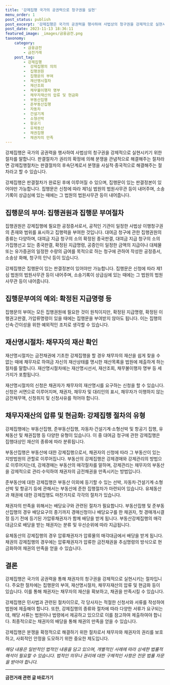 ```yaml
---
title: '강제집행 국가의 공권력으로 청구권을 실현'
menu_order: 1
post_status: publish
post_excerpt: '강제집행은 국가의 공권력을 행사하여 사법상의 청구권을 강제적으로 실현시키기 위한 절차를 말합니다. 판결절차가 권리의 확정에 의해 분쟁을 관념적으로 해결해주는 절차라면 강제집행절차는 판결절차의 후속단계로서 분쟁을 사실적 종국적으로 해결해주는 절차라고 할 수 있습니다.'
post_date: 2023-11-13 18:36:11
featured_image: _images/금융금전.png
taxonomy:
    category:
        - 금융금전
        - 금전거래
    post_tag:
        - 강제집행
        -  강제집행의 의의
        -  집행권원
        -  집행문의 부여
        -  재산명시절차
        -  재산조회
        -  채무불이행자 명부
        -  채무자재산의 압류 및 현금화
        -  부동산집행
        -  준부동산집행
        -  자동차
        -  건설기계
        -  소형선박
        -  항공기
        -  유체동산
        -  채권집행
        -  채권자의 만족
---
```



강제집행은 국가의 공권력을 행사하여 사법상의 청구권을 강제적으로 실현시키기 위한 절차를 말합니다. 판결절차가 권리의 확정에 의해 분쟁을 관념적으로 해결해주는 절차라면 강제집행절차는 판결절차의 후속단계로서 분쟁을 사실적·종국적으로 해결해주는 절차라고 할 수 있습니다.

강제집행은 판결절차가 완료된 후에 이루어질 수 있으며, 집행문이 있는 판결정본이 있어야만 가능합니다. 집행문은 신청에 따라 제1심 법원의 법원사무관 등이 내어주며, 소송기록이 상급심에 있는 때에는 그 법원의 법원사무관 등이 내어줍니다.

## 집행문의 부여: 집행권원과 집행문 부여절차

집행권원은 강제집행에 필요한 공정증서로서, 공적인 기관이 일정한 사법상 이행청구권의 존재와 범위를 표시하고 집행력을 부여한 것입니다. 대여금 청구에 관한 집행권원의 종류는 다양하며, 대여금 지급 청구의 소의 확정된 종국판결, 대여금 지급 청구의 소의 가집행선고 있는 종국판결, 확정된 지급명령, 공증인이 일정한 금액의 지급이나 대체물 또는 유가증권의 일정한 수량의 급여를 목적으로 하는 청구에 관하여 작성한 공정증서, 소송상 화해, 청구의 인낙 등이 있습니다.

강제집행은 집행문이 있는 판결정본이 있어야만 가능합니다. 집행문은 신청에 따라 제1심 법원의 법원사무관 등이 내어주며, 소송기록이 상급심에 있는 때에는 그 법원의 법원사무관 등이 내어줍니다.

## 집행문부여의 예외: 확정된 지급명령 등

집행문의 부여는 모든 집행권원에 필요한 것이 원칙이지만, 확정된 지급명령, 확정된 이행권고판결, 가압류명령이 있을 때에는 집행문을 부여받지 않아도 됩니다. 이는 집행의 신속·간이성을 위한 예외적인 조치로 생각할 수 있습니다.

## 재산명시절차: 채무자의 재산 확인

재산명시절차는 금전채권에 기초한 강제집행을 할 경우 채무자의 재산을 쉽게 찾을 수 없는 때에 채무자로 하여금 자신의 재산상태를 명시한 재산목록을 법원에 제출하게 하는 절차를 말합니다. 재산명시절차에는 재산명시선서, 재산조회, 채무불이행자 명부 등 세 가지가 포함됩니다.

재산명시절차의 신청은 채권자가 채무자의 재산명시를 요구하는 신청을 할 수 있습니다. 신청은 서면으로 이루어지며, 채권자, 채무자 및 대리인의 표시, 채무자가 이행하지 않는 금전채무액, 신청취지 및 신청사유를 적어야 합니다.

## 채무자재산의 압류 및 현금화: 강제집행 절차의 유형

강제집행에는 부동산집행, 준부동산집행, 자동차·건설기계·소형선박 및 항공기 집행, 유체동산 및 채권집행 등 다양한 유형이 있습니다. 이 중 대여금 청구에 관한 강제집행은 집행대상인 재산의 종류에 따라 분류됩니다.

부동산집행은 부동산에 대한 강제집행으로서, 채권자의 신청에 따라 그 부동산이 있는 지방법원의 관할로 이루어집니다. 부동산의 강제집행은 강제경매와 강제관리의 방법으로 이루어지는데, 강제경매는 부동산의 매각절차를 말하며, 강제관리는 채무자의 부동산을 강제적으로 관리·수익하여 채권자의 금전채권을 만족시키는 방법입니다.

준부동산에 대한 강제집행은 부동산 이외에 등기할 수 있는 선박, 자동차·건설기계·소형선박 및 항공기 등에 관해서는 부동산에 준한 집행절차가 마련되어 있습니다. 유체동산과 채권에 대한 강제집행도 마찬가지로 각각의 절차가 있습니다.

채권자의 만족을 위해서는 배당요구와 관련된 절차가 필요합니다. 부동산집행 및 준부동산집행의 경우 배당요구의 종기까지 경매신청이나 배당요구를 한 채권자, 첫 경매개시결정 등기 전에 등기된 가압류채권자가 함께 배당을 받게 됩니다. 부동산강제집행의 매각대금으로 배당을 받는 채권자는 분류 및 우선순위에 따라 지급됩니다.

유체동산의 강제집행의 경우 압류채권자가 압류물의 매각대금에서 배당을 받게 됩니다. 채권의 강제집행의 경우에는 압류채권자가 압류한 금전채권을 추심명령의 방식으로 현금화하여 채권의 만족을 얻을 수 있습니다.

## 결론

강제집행은 국가의 공권력을 통해 채권자의 청구권을 강제적으로 실현시키는 절차입니다. 주요한 절차에는 집행문의 부여, 재산명시절차, 채무자재산의 압류 및 현금화 등이 있습니다. 이를 통해 채권자는 채무자의 재산을 확보하고, 채권을 만족시킬 수 있습니다.

강제집행은 민사법과 관련된 절차이므로, 각 당사자는 적절한 신청서와 서류를 작성하여 법원에 제출해야 합니다. 또한, 강제집행의 종류와 절차에 따라 다양한 서류가 요구되는데, 해당 서류는 법원이나 법령에서 제공하고 있으므로 이를 참고하여 제출하여야 합니다. 최종적으로는 채권자의 배당을 통해 채권의 만족을 얻을 수 있습니다.

강제집행은 분쟁을 확정적으로 해결하기 위한 절차로서 채무자와 채권자의 권리를 보호하고, 사회적인 안정을 도모하기 위한 중요한 제도입니다.

*해당 내용은 일반적인 법적인 내용을 담고 있으며, 개별적인 사례에 따라 상세한 법률적 해석이 필요할 수 있습니다. 법적인 의무나 권리에 대한 구체적인 사항은 전문 법률 자문을 받아야 합니다.*
<!-- wp:separator -->
<hr class="wp-block-separator has-alpha-channel-opacity"/>
<!-- /wp:separator -->

<!-- wp:group {"backgroundColor":"base","layout":{"type":"constrained"}} -->
<div class="wp-block-group has-base-background-color has-background"><!-- wp:paragraph {"align":"center","fontSize":"medium"} -->
<p class="has-text-align-center has-large-font-size"><strong>금전거래 관련 글 바로가기</strong></p>
<!-- /wp:paragraph -->


<!-- wp:latest-posts
{"categories":[{"id":13538,"count":19,"description":"","link":"https://uknowlaw.com/category/%ea%b8%88%ec%a0%84%ea%b1%b0%eb%9e%98/","name":"금전거래","slug":"금전거래","taxonomy":"category","parent":0,"meta":[],"_links":{"self":[{"href":"https://uknowlaw.com/wp-json/wp/v2/categories/13538"}],"collection":[{"href":"https://uknowlaw.com/wp-json/wp/v2/categories"}],"about":[{"href":"https://uknowlaw.com/wp-json/wp/v2/taxonomies/category"}],"wp:post_type":[{"href":"https://uknowlaw.com/wp-json/wp/v2/posts?categories=13538"}],"curies":[{"name":"wp","href":"https://api.w.org/{rel}","templated":true}]}}],"postsToShow":100,"excerptLength":28,"postLayout":"grid","columns":2,"featuredImageAlign":"left","featuredImageSizeSlug":"large","fontSize":"small"} /--></div>
<!-- /wp:group -->